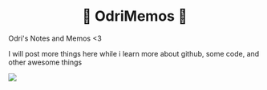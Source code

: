 
<h1 align="center"> 💖 OdriMemos 💖 </h1>
Odri's Notes and Memos &lt;3

I will post more things here while i learn more about github, some code, and other awesome things

![](https://media.giphy.com/media/dz1b117ztVkHBG6b6p/giphy.gif)

